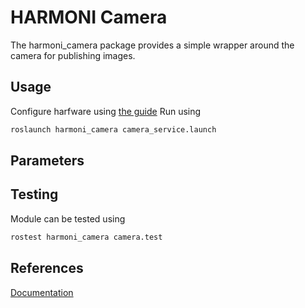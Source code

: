 # HARMONI Camera

The harmoni_camera package provides a simple wrapper around the camera for publishing images. 

## Usage

Configure harfware using [the guide](https://harmoni.readthedocs.io/en/latest/configuration/Hardware.html)
Run using

```  bash
roslaunch harmoni_camera camera_service.launch
```

## Parameters

## Testing

Module can be tested using

```  bash
rostest harmoni_camera camera.test
```

## References
[Documentation](https://harmoni.readthedocs.io/en/latest/packages/harmoni_camera.html)
